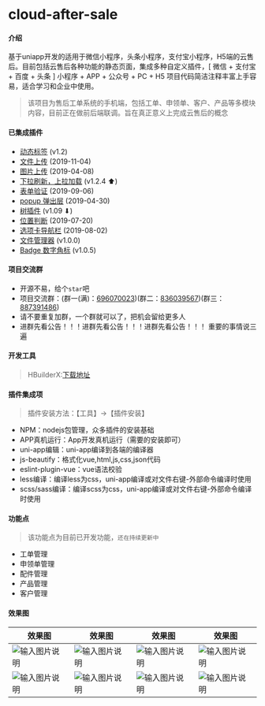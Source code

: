 # cloud-after-sale

#### 介绍
基于uniapp开发的适用于微信小程序，头条小程序，支付宝小程序，H5端的云售后。目前包括云售后各种功能的静态页面，集成多种自定义插件，[ 微信 + 支付宝 + 百度 + 头条 ] 小程序 + APP + 公众号 + PC + H5 项目代码简洁注释丰富上手容易，适合学习和企业中使用。

> 该项目为售后工单系统的手机端，包括工单、申领单、客户、产品等多模块内容，目前正在做前后端联调。旨在真正意义上完成云售后的概念

#### 已集成插件
- [动态标签](https://ext.dcloud.net.cn/plugin?id=316) (v1.2)
- [文件上传](https://ext.dcloud.net.cn/plugin?id=877) (2019-11-04)
- [图片上传](https://ext.dcloud.net.cn/plugin?id=296) (2019-04-08)
- [下拉刷新，上拉加载](https://ext.dcloud.net.cn/plugin?id=343) (v1.2.4 ⬆)
- [表单验证](https://ext.dcloud.net.cn/plugin?id=746) (2019-09-06)
- [popup 弹出层](https://ext.dcloud.net.cn/plugin?id=254) (2019-04-30)
- [树插件](https://ext.dcloud.net.cn/plugin?id=1000) (v1.09 ⬇)
- [位置判断](https://ext.dcloud.net.cn/plugin?id=594) (2019-07-20)
- [选项卡导航栏](https://ext.dcloud.net.cn/plugin?id=626) (2019-08-02)
- [文件管理器](https://ext.dcloud.net.cn/plugin?id=680) (v1.0.0)
- [Badge 数字角标](https://ext.dcloud.net.cn/plugin?id=21) (v1.0.5)

#### 项目交流群

- 开源不易，给个`star`吧
- 项目交流群：(群一(满)：[696070023](http://shang.qq.com/wpa/qunwpa?idkey=e9aace2bf3e05f37ed5f0377c3827c6683d970ac0bcc61b601f70dc861053229))(群二：[836039567](https://shang.qq.com/wpa/qunwpa?idkey=7bb6f29b27f772aadca9c7c4e384f7833c64e9c3c947b5e946c7b303d1fe174a))(群三：[887391486](https://shang.qq.com/wpa/qunwpa?idkey=a65f2e0292eb1048bb13abb7adca302bd83e3465974861ec1f04c2f7fffc4d99))
- 请不要重复加群，一个群就可以了，把机会留给更多人
- 进群先看公告！！！进群先看公告！！！进群先看公告！！！ 重要的事情说三遍

#### 开发工具

> HBuilderX:[下载地址](https://www.dcloud.io/hbuilderx.html)

#### 插件集成项

> 插件安装方法：【工具】->【插件安装】

- NPM：nodejs包管理，众多插件的安装基础
- APP真机运行：App开发真机运行（需要的安装即可）
- uni-app编辑：uni-app编译到各端的编译器
- js-beautify：格式化vue,html,js,css,json代码
- eslint-plugin-vue：vue语法校验
- less编译：编译less为css，uni-app编译或对文件右键-外部命令编译时使用
- scss/sass编译：编译scss为css，uni-app编译或对文件右键-外部命令编译时使用

#### 功能点

> 该功能点为目前已开发功能，`还在持续更新中`

- 工单管理
- 申领单管理
- 配件管理
- 产品管理
- 客户管理


#### 效果图

效果图|效果图|效果图|效果图
-------|-------|-------|-------
|![输入图片说明](https://images.gitee.com/uploads/images/2020/0210/152434_b36e023c_1541735.png "1.png")|![输入图片说明](https://images.gitee.com/uploads/images/2020/0219/103041_6738cf11_1541735.png "1.png")|![输入图片说明](https://images.gitee.com/uploads/images/2020/0210/152535_2d3e3249_1541735.png "1.png")|![输入图片说明](https://images.gitee.com/uploads/images/2020/0210/152603_2f610677_1541735.png "1.png")|
|![输入图片说明](https://images.gitee.com/uploads/images/2020/0210/152629_8ce90e88_1541735.png "1.png")|![输入图片说明](https://images.gitee.com/uploads/images/2020/0210/152657_5a39487c_1541735.png "1.png")|![输入图片说明](https://images.gitee.com/uploads/images/2020/0219/102857_767524d2_1541735.png "1.png")|![输入图片说明](https://images.gitee.com/uploads/images/2020/0219/102935_f74b3947_1541735.png "1.png")|


